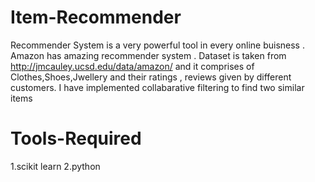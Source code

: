 # Item-Recommender
Recommender System is a very powerful tool in every online buisness . Amazon has amazing recommender system . 
Dataset is taken from http://jmcauley.ucsd.edu/data/amazon/ and it comprises of Clothes,Shoes,Jwellery and their ratings , reviews given by different customers.
I have implemented collabarative filtering to find two similar items
# Tools-Required
1.scikit learn
2.python


